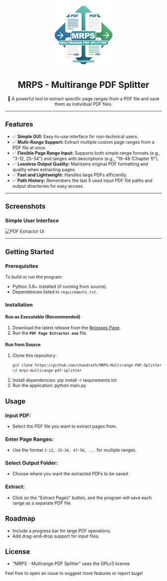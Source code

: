 <!-- Cover Icon -->
<p align="center">
  <img src="Cover Icon.png" alt="MRPS - Multirange PDF Splitter Icon" width="200" height="200">
</p>

<h1 align="center">MRPS - Multirange PDF Splitter</h1>

<p align="center">
  🚀 A powerful tool to extract specific page ranges from a PDF file and save them as individual PDF files.
</p>

---

## Features

- ✅ **Simple GUI:** Easy-to-use interface for non-technical users.
- ✅ **Multi-Range Support:** Extract multiple custom page ranges from a PDF file at once.
- ✅ **Flexible Page Range Input:** Supports both simple range formats (e.g., "3-12, 25-34") and ranges with descriptions (e.g., "19-48 (Chapter 1)").
- ✅ **Lossless Output Quality:** Maintains original PDF formatting and quality when extracting pages.
- ✅ **Fast and Lightweight:** Handles large PDFs efficiently.
- ✅ **Path History:** Remembers the last 5 used input PDF file paths and output directories for easy access.

---

## Screenshots

### Simple User Interface

![PDF Extractor UI](https://i.imgur.com/BNBfmIw.png)

---

## Getting Started

### Prerequisites

To build or run the program:

- Python 3.8+ installed (if running from source).
- Dependencies listed in `requirements.txt`.

### Installation

#### **Run as Executable (Recommended)**

1. Download the latest release from the [Releases Page](https://github.com/chandrath/MRPS-Multirange-PDF-Splitter/releases).
2. Run the **`PDF Page Extractor.exe`** file.

#### **Run from Source**

1. Clone this repository:
   ```bash
   git clone https://github.com/chandrath/MRPS-Multirange-PDF-Splitter.git
   cd mrps-multirange-pdf-splitter
   ```
2. Install dependencies:
   pip install -r requirements.txt
3. Run the application:
   python main.py

## Usage

### Input PDF:

- Select the PDF file you want to extract pages from.

### Enter Page Ranges:

- Use the format `3-12, 25-34, 47-56, ...` for multiple ranges.

### Select Output Folder:

- Choose where you want the extracted PDFs to be saved.

### Extract:

- Click on the "Extract Pages" button, and the program will save each range as a separate PDF file.

## Roadmap

- Include a progress bar for large PDF operations.
- Add drag-and-drop support for input files.

## License

- "MRPS - Multirange PDF Splitter" uses the GPLv3 license

Feel free to open an issue to suggest more features or report bugs!
